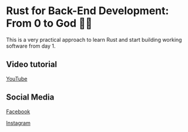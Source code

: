 # Rust for Back-End Development: From 0 to God 🚀🔥

This is a very practical approach to learn Rust and start building working software from day 1.

## Video tutorial
[YouTube](https://www.youtube.com/watch?v=nnuaiW1OhjA&list=PLxM2CWwQlzBt6-t8MK1Y1PQBJ5aOoJfUB)


## Social Media

[Facebook](https://www.facebook.com/muchsecure)

[Instagram](https://www.instagram.com/security.union/)
